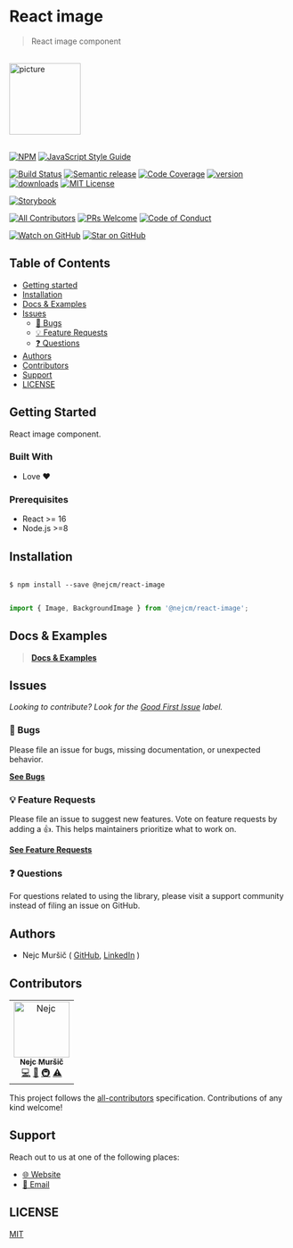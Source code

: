# React image

<blockquote>React image component</blockquote>
<br />

<a href="https://www.joypixels.com/profiles/emoji/framed-picture">
  <img
    height="128"
    width="128"
    alt="picture"
    src="https://d1j8pt39hxlh3d.cloudfront.net/emoji/emojione/5.5/png/unicode/128/1f5bc.png?119038208"
  />
</a>
<br />
<br />


<!-- prettier-ignore-start -->
[![NPM][npm-badge]][npm-link] 
[![JavaScript Style Guide][style-guide-badge]][style-guide]

[![Build Status][build-badge]][build]
[![Semantic release][semantic-release-badge]][semantic-release]
[![Code Coverage][coverage-badge]][coverage]
[![version][version-badge]][package] [![downloads][downloads-badge]][npmtrends]
[![MIT License][license-badge]][license]

[![Storybook][storybook-badge]]([storybook])

[![All Contributors][all-contributors-badge]](#contributors)
[![PRs Welcome][prs-badge]][prs] [![Code of Conduct][coc-badge]][coc]

[![Watch on GitHub][github-watch-badge]][github-watch]
[![Star on GitHub][github-star-badge]][github-star]
<!-- prettier-ignore-end -->

## Table of Contents

<!-- START doctoc generated TOC please keep comment here to allow auto update -->
<!-- DON'T EDIT THIS SECTION, INSTEAD RE-RUN doctoc TO UPDATE -->

- [Getting started](#getting-started)
- [Installation](#installation)
- [Docs & Examples](#docs--examples)
- [Issues](#issues)
  - [🐛 Bugs](#-bugs)
  - [💡 Feature Requests](#-feature-requests)
  - [❓ Questions](#-questions)
- [Authors](#authors)
- [Contributors](#contributors)
- [Support](#support)
- [LICENSE](#license)

<!-- END doctoc generated TOC please keep comment here to allow auto update -->

## Getting Started

React image component.

### Built With

- Love :heart:

### Prerequisites

- React >= 16
- Node.js >=8

## Installation

```shell

$ npm install --save @nejcm/react-image

```

```jsx

import { Image, BackgroundImage } from '@nejcm/react-image';

```

## Docs & Examples

> [**Docs & Examples**][docs-link]


## Issues

_Looking to contribute? Look for the [Good First Issue][good-first-issue]
label._

### 🐛 Bugs

Please file an issue for bugs, missing documentation, or unexpected behavior.

[**See Bugs**][bugs]

### 💡 Feature Requests

Please file an issue to suggest new features. Vote on feature requests by adding
a 👍. This helps maintainers prioritize what to work on.

[**See Feature Requests**][requests]

### ❓ Questions

For questions related to using the library, please visit a support community
instead of filing an issue on GitHub.

## Authors

- Nejc Muršič ( [GitHub][github], [LinkedIn][linkedin] )


## Contributors

<!-- ALL-CONTRIBUTORS-LIST:START - Do not remove or modify this section -->
<!-- prettier-ignore-start -->
<!-- markdownlint-disable -->

<table>
  <tr>
    <td align="center">
      <a href="https://github.com/nejcm">
        <img src="https://avatars3.githubusercontent.com/u/1865210?v=3" width="100px" alt="Nejc"/>
        <br />
        <sub><b>Nejc Muršič</b></sub>
      </a>
      <br />
      <a href="https://github.com/nejcm/react-image/commits?author=nejcm" title="Code">💻</a> 
      <a href="https://github.com/nejcm/react-image/commits?author=nejcm" title="Documentation">📖</a> 
      <a href="#infra" title="Infrastructure (Hosting, Build-Tools, etc)">🚇</a> <a href="https://github.com/nejcm/react-image/commits?author=nejcm" title="Tests">⚠️</a>
    </td>
  </tr>
</table>

<!-- markdownlint-enable -->
<!-- prettier-ignore-end -->

<!-- ALL-CONTRIBUTORS-LIST:END -->

This project follows the [all-contributors][all-contributors] specification.
Contributions of any kind welcome!

## Support

Reach out to us at one of the following places:

- [🌐 Website][website]
- [📧 Email][email]

## LICENSE

[MIT](LICENSE)

<!-- prettier-ignore-start -->

[all-contributors-badge]: https://img.shields.io/badge/all_contributors-1-orange.svg
[all-contributors]: https://github.com/all-contributors/all-contributors
[bugs]: https://github.com/nejcm/react-image/issues?q=is%3Aissue+is%3Aopen+label%3Abug+sort%3Acreated-desc
[build-badge]: https://img.shields.io/travis/com/nejcm/react-image.svg
[build]: https://travis-ci.com/nejcm/react-image
[coc-badge]: https://img.shields.io/badge/code%20of-conduct-ff69b4.svg
[coc]: https://github.com/nejcm/react-image/blob/master/CODE_OF_CONDUCT.md
[coverage-badge]: https://img.shields.io/codecov/c/github/nejcm/react-image.svg
[coverage]: https://codecov.io/github/nejcm/react-image
[docs-link]: https://nejcm.github.io/react-image/
[downloads-badge]: https://img.shields.io/npm/dm/@nejcm/react-image.svg
[email]: nmursi2@gmail.com
[emojis]: https://github.com/all-contributors/all-contributors#emoji-key
[github]: https://github.com/nejcm
[github-star-badge]: https://img.shields.io/github/stars/nejcm/react-image.svg?style=social
[github-star]: https://github.com/nejcm/react-image/stargazers
[github-watch-badge]: https://img.shields.io/github/watchers/nejcm/react-image.svg?style=social
[github-watch]: https://github.com/nejcm/react-image/watchers
[good-first-issue]: https://github.com/nejcm/react-image/issues?utf8=✓&q=is%3Aissue+is%3Aopen+sort%3Areactions-%2B1-desc+label%3A"good+first+issue"+
[license-badge]: https://img.shields.io/npm/l/@nejcm/react-image.svg
[license]: https://github.com/nejcm/react-image/blob/master/LICENSE
[linkedin]: https://www.linkedin.com/in/nejcm/
[node]: https://nodejs.org
[npm]: https://www.npmjs.com/
[npm-badge]: https://img.shields.io/npm/v/@nejcm/react-image.svg
[npm-link]: https://www.npmjs.com/package/@nejcm/react-image
[npmtrends]: http://www.npmtrends.com/@nejcm/react-image
[package]: https://www.npmjs.com/package/@nejcm/react-image
[prs-badge]: https://img.shields.io/badge/PRs-welcome-brightgreen.svg
[prs]: http://makeapullrequest.com
[requests]: https://github.com/nejcm/react-image/issues?q=is%3Aissue+sort%3Areactions-%2B1-desc+label%3Aenhancement+is%3Aopen
[semantic-release-badge]: https://img.shields.io/badge/%20%20%F0%9F%93%A6%F0%9F%9A%80-semantic--release-e10079.svg
[semantic-release]: https://github.com/semantic-release/semantic-release
[storybook-badge]: https://nejcmursic.netlify.com/storybook.svg
[storybook]: https://storybook.js.org/
[style-guide-badge]: https://img.shields.io/badge/code_style-standard-brightgreen.svg
[style-guide]: https://standardjs.com
[version-badge]: https://img.shields.io/npm/v/@nejcm/react-image.svg
[website]: https://nejcmursic.com/

<!-- prettier-ignore-end -->